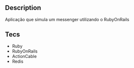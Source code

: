 ## Description
Aplicação que simula um messenger utilizando o RubyOnRails

## Tecs
- Ruby
- RubyOnRails
- ActionCable
- Redis
